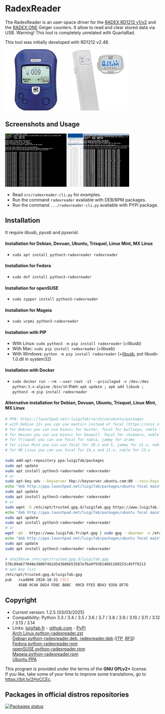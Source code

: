 # RadexReader

The RadexReader is an user-space driver for the [RADEX RD1212 v1/v2](https://quartarad.com/product-category/radiation-detector/) and the [RADEX ONE](https://quartarad.com/product-category/radiation-detector/) Geiger counters. It allow to read and clear stored data via USB. Warning! This tool is completely unrelated with QuartaRad.

This tool was initially developed with RD1212 v2.48.

![RADEX RD1212](images/RD1212.jpg?raw=true)
![RADEX ONE](images/ONE.jpg?raw=true)

## Screenshots and Usage

[![Screnshot 1](images/thumbs/read.png?raw=true)](images/read.png?raw=true)
[![Screnshot 2](images/thumbs/compare.png?raw=true)](images/compare.png?raw=true)

* Read `src/radexreader-cli.py` for examples.
* Run the command `radexreader` available with DEB/RPM packages.
* Run the command `.../radexreader-cli.py` available with PYPI package.

## Installation

It require *libusb*, *pyusb* and *pyserial*.

#### Installation for Debian, Devuan, Ubuntu, Trisquel, Linux Mint, MX Linux

* `sudo apt install python3-radexreader radexreader`

#### Installation for Fedora

* `sudo dnf install python3-radexreader`

#### Installation for openSUSE

* `sudo zypper install python3-radexreader`

#### Installation for Mageia

* `sudo urpmi python3-radexreader`

#### Installation with PIP

* With Linux: `sudo python3 -m pip install radexreader` (+libusb)
* With Mac: `sudo pip install radexreader` (+libusb)
* With Windows: `python -m pip install radexreader` (+[libusb](https://libusb.info/), put libusb-1.0.dll in system32)

#### Installation with Docker

* `sudo docker run --rm --user root -it --privileged -v /dev:/dev python:3.x-alpine /bin/sh` then: `apk update ; apk add libusb ; python3 -m pip install radexreader`

#### Alternative installation for Debian, Devuan, Ubuntu, Trisquel, Linux Mint, MX Linux

```bash
# PPA: https://launchpad.net/~luigifab/+archive/ubuntu/packages
# with Debian 12+ you can use mantic+ instead of focal (https://unix.stackexchange.com/a/669008/364800)
# for Debian you can use bionic for buster, focal for bullseye, noble for bookworm and trixie
# for Devuan you can use bionic for beowulf, focal for chimaera, noble for daedalus
# for Trisquel you can use focal for nabia, jammy for aramo
# for Linux Mint you can use focal for 20.x and 5, jammy for 21.x, noble for 22.x and 6
# for MX Linux you can use focal for 19.x and 21.x, noble for 23.x

sudo add-apt-repository ppa:luigifab/packages
sudo apt update
sudo apt install python3-radexreader radexreader
# or
sudo apt-key adv --keyserver hkp://keyserver.ubuntu.com:80 --recv-keys FFE5BD439356DF7D
echo "deb http://ppa.launchpad.net/luigifab/packages/ubuntu focal main" | sudo tee -a /etc/apt/sources.list
sudo apt update
sudo apt install python3-radexreader radexreader
# or
sudo wget -O /etc/apt/trusted.gpg.d/luigifab.gpg https://www.luigifab.fr/apt.gpg
echo "deb http://ppa.launchpad.net/luigifab/packages/ubuntu focal main" | sudo tee -a /etc/apt/sources.list
sudo apt update
sudo apt install python3-radexreader radexreader
# or
wget -qO - https://www.luigifab.fr/apt.gpg | sudo gpg --dearmor -o /etc/apt/trusted.gpg.d/luigifab.gpg
echo "deb http://ppa.launchpad.net/luigifab/packages/ubuntu focal main" | sudo tee -a /etc/apt/sources.list
sudo apt update
sudo apt install python3-radexreader radexreader

# sha256sum /etc/apt/trusted.gpg.d/luigifab.gpg
578c89a677048e38007462d543686b53587efba9f93814601169253c45ff9213
# apt-key list
/etc/apt/trusted.gpg.d/luigifab.gpg
pub   rsa4096 2020-10-31 [SC]
      458B 0C46 D024 FD8C B8BC  99CD FFE5 BD43 9356 DF7D
```

## Copyright

- Current version: 1.2.5 (03/03/2025)
- Compatibility: Python 3.3 / 3.4 / 3.5 / 3.6 / 3.7 / 3.8 / 3.9 / 3.10 / 3.11 / 3.12 / 3.13 / 3.14
- Links: [luigifab.fr](https://www.luigifab.fr/python/radexreader) - [github.com](https://github.com/luigifab/python-radexreader) - [PyPI](https://pypi.org/project/radexreader/)\
[Arch Linux python-radexreader.zst](https://aur.archlinux.org/packages/python-radexreader)\
[Debian python-radexreader.deb, radexreader.deb](https://packages.debian.org/python3-radexreader)
  *([ITP](https://bugs.debian.org/cgi-bin/bugreport.cgi?bug=973447),
   [RFS](https://bugs.debian.org/cgi-bin/bugreport.cgi?bug=974217))*\
[Fedora python-radexreader.rpm](https://src.fedoraproject.org/rpms/python-radexreader)\
[openSUSE python-radexreader.rpm](https://software.opensuse.org/package/python-radexreader)\
[Mageia python-radexreader.rpm](https://madb.mageia.org/package/show/name/python-radexreader/arch/x86_64)\
[Ubuntu PPA](https://launchpad.net/~luigifab/+archive/ubuntu/packages)

This program is provided under the terms of the **GNU GPLv2+** license.\
If you like, take some of your time to improve some translations, go to https://bit.ly/2HyCCEc.

## Packages in official distros repositories

[![Packages status](https://repology.org/badge/vertical-allrepos/radexreader.svg?header=radexreader)](https://repology.org/project/radexreader/versions)
